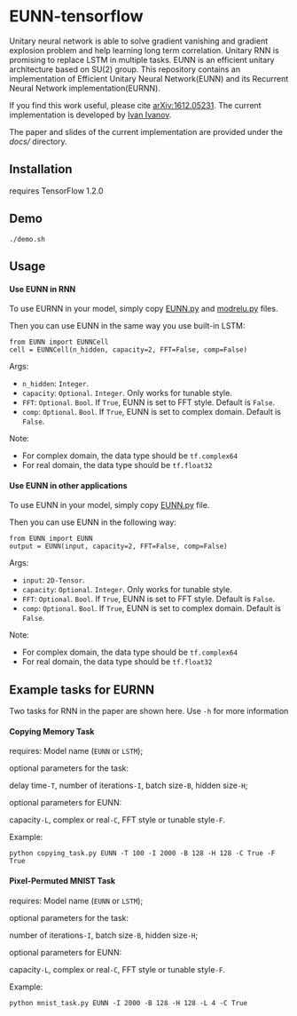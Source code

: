 # EUNN-tensorflow

Unitary neural network is able to solve gradient vanishing and gradient explosion problem and help learning long term correlation. Unitary RNN is promising to replace LSTM in multiple tasks. EUNN is an efficient unitary architecture based on SU(2) group. This repository contains an implementation of Efficient Unitary Neural Network(EUNN) and its Recurrent Neural Network implementation(EURNN). 

If you find this work useful, please cite [arXiv:1612.05231](https://arxiv.org/pdf/1612.05231.pdf). The current implementation is developed by [Ivan Ivanov](https://github.com/vanjo9800).

The paper and slides of the current implementation are provided under the *docs/* directory.

## Installation

requires TensorFlow 1.2.0

## Demo

```
./demo.sh
```

## Usage

#### Use EUNN in RNN 
To use EURNN in your model, simply copy [EUNN.py](https://github.com/vanjo9800/EUNN-tensorflow/blob/master/EUNN.py) and [modrelu.py](https://github.com/vanjo9800/EUNN-tensorflow/blob/master/modrelu.py) files.

Then you can use EUNN in the same way you use built-in LSTM:
```
from EUNN import EUNNCell
cell = EUNNCell(n_hidden, capacity=2, FFT=False, comp=False)
```
Args:
- `n_hidden`: `Integer`.
- `capacity`: `Optional`. `Integer`. Only works for tunable style.
- `FFT`: `Optional`. `Bool`. If `True`, EUNN is set to FFT style. Default is `False`.
- `comp`: `Optional`. `Bool`. If `True`, EUNN is set to complex domain. Default is `False`.

Note:
- For complex domain, the data type should be `tf.complex64`
- For real domain, the data type should be `tf.float32`


#### Use EUNN in other applications
To use EUNN in your model, simply copy [EUNN.py](https://github.com/vanjo9800/EUNN-tensorflow/blob/master/EUNN.py) file.

Then you can use EUNN in the following way:
```
from EUNN import EUNN
output = EUNN(input, capacity=2, FFT=False, comp=False)
```
Args:
- `input`: `2D-Tensor`.
- `capacity`: `Optional`. `Integer`. Only works for tunable style.
- `FFT`: `Optional`. `Bool`. If `True`, EUNN is set to FFT style. Default is `False`.
- `comp`: `Optional`. `Bool`. If `True`, EUNN is set to complex domain. Default is `False`.

Note:
- For complex domain, the data type should be `tf.complex64`
- For real domain, the data type should be `tf.float32`



## Example tasks for EURNN
Two tasks for RNN in the paper are shown here. Use `-h` for more information

#### Copying Memory Task
requires: Model name (`EUNN` or `LSTM`);

optional parameters for the task: 

delay time`-T`, number of iterations`-I`, batch size`-B`, hidden size`-H`;

optional parameters for EUNN:

capacity`-L`, complex or real`-C`, FFT style or tunable style`-F`.

Example:
```
python copying_task.py EUNN -T 100 -I 2000 -B 128 -H 128 -C True -F True
```


#### Pixel-Permuted MNIST Task
requires: Model name (`EUNN` or `LSTM`);

optional parameters for the task:

number of iterations`-I`, batch size`-B`, hidden size`-H`;

optional parameters for EUNN:

capacity`-L`, complex or real`-C`, FFT style or tunable style`-F`.

Example:
```
python mnist_task.py EUNN -I 2000 -B 128 -H 128 -L 4 -C True 
```

